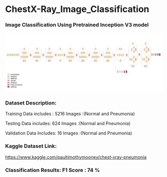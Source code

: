 # ChestX-Ray_Image_Classification


### Image Classification Using Pretrained Inception V3 model

<img src="07_inception_flowchart.png"/>


### Dataset Description:

Training Data includes : 5216 Images :(Normal and Pneumonia)

Testing Data includes:  624 Images :(Normal and Pneumonia)

Validation Data Includes: 16 Images :(Normal and Pneumonia)

### Kaggle Dataset Link:
https://www.kaggle.com/paultimothymooney/chest-xray-pneumonia


### Classification Results: F1 Score : 74 % 
